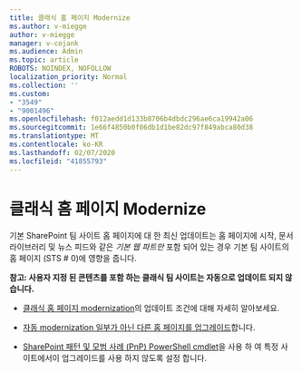 ```yaml
---
title: 클래식 홈 페이지 Modernize
ms.author: v-miegge
author: v-miegge
manager: v-cojank
ms.audience: Admin
ms.topic: article
ROBOTS: NOINDEX, NOFOLLOW
localization_priority: Normal
ms.collection: ''
ms.custom:
- "3549"
- "9001496"
ms.openlocfilehash: f012aedd1d133b8706b4dbdc296ae6ca19942a06
ms.sourcegitcommit: 1e66f4850b0f06db1d1be82dc97f849abca80d38
ms.translationtype: MT
ms.contentlocale: ko-KR
ms.lasthandoff: 02/07/2020
ms.locfileid: "41855793"
---
```

# <a name="modernize-the-classic-home-page"></a>클래식 홈 페이지 Modernize

기본 SharePoint 팀 사이트 홈 페이지에 대 한 최신 업데이트는 홈 페이지에 시작, 문서 라이브러리 및 뉴스 피드와 같은 *기본 웹 파트만* 포함 되어 있는 경우 기본 팀 사이트의 홈 페이지 (STS # 0)에 영향을 줍니다.

**참고: 사용자 지정 된 콘텐츠를 포함 하는 클래식 팀 사이트는 자동으로 업데이트 되지 않습니다.**

* [클래식 홈 페이지 modernization](https://docs.microsoft.com/sharepoint/disable-auto-modernization-classic-home-pages#why-update-classic-team-site-home-pages-to-modern)의 업데이트 조건에 대해 자세히 알아보세요.

* [자동 modernization 일부가 아닌 다른 홈 페이지를 업그레이드](https://docs.microsoft.com/sharepoint/dev/transform/modernize-userinterface-site-pages)합니다.

* [SharePoint 패턴 및 모범 사례 (PnP) PowerShell cmdlet](https://docs.microsoft.com/powershell/sharepoint/sharepoint-pnp/sharepoint-pnp-cmdlets)을 사용 하 여 특정 사이트에서이 업그레이드를 사용 하지 않도록 설정 합니다.
